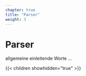 ```yaml
---
chapter: true
title: "Parser"
weight: 3
---
```



# Parser

allgemeine einleitende Worte ...


{{< children showhidden="true" >}}
